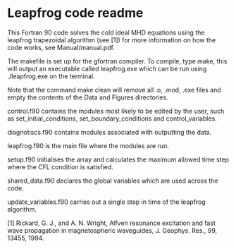 # Leapfrog code readme
This Fortran 90 code solves the cold ideal MHD equations using the leapfrog trapezoidal algorithm (see [1]) for more information on how the code works, see Manual/manual.pdf.

The makefile is set up for the gfortran compiler. To compile, type make, this will output an executable called leapfrog.exe which can be run using ./leapfrog.exe on the terminal.

Note that the command make clean will remove all .o, .mod, .exe files and empty the contents of the Data and Figures directories.

control.f90 contains the modules most likely to be edited by the user, such as set_initial_conditions, set_boundary_conditions and control_variables.

diagnotiscs.f90 contains modules associated with outputting the data.

leapfrog.f90 is the main file where the modules are run.

setup.f90 initialises the array and calculates the maximum allowed time step where the CFL condition is satisfied.

shared_data.f90 declares the global variables which are used across the code.

update_variables.f90 carries out a single step in time of the leapfrog algorithm.

[1] Rickard, G. J., and A. N. Wright, Alfven resonance excitation and fast wave propagation in magnetospheric waveguides, J. Geophys. Res., 99, 13455, 1994.
